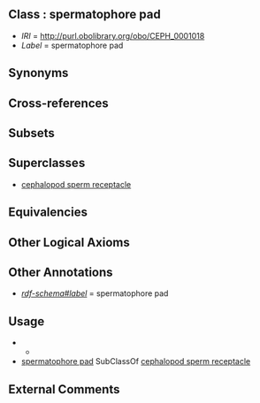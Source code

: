 
## Class : spermatophore pad

 * *IRI* = http://purl.obolibrary.org/obo/CEPH_0001018
 * *Label* = spermatophore pad

## Synonyms


## Cross-references


## Subsets


## Superclasses

 * [cephalopod sperm receptacle](../../CEPH/17/CEPH_0001017.md)

## Equivalencies


## Other Logical Axioms


## Other Annotations

 * *[rdf-schema#label](../../el/rdf-schema#label.md)* = spermatophore pad

## Usage

 * -
 * [spermatophore pad](../../CEPH/18/CEPH_0001018.md) SubClassOf [cephalopod sperm receptacle](../../CEPH/17/CEPH_0001017.md)

## External Comments

